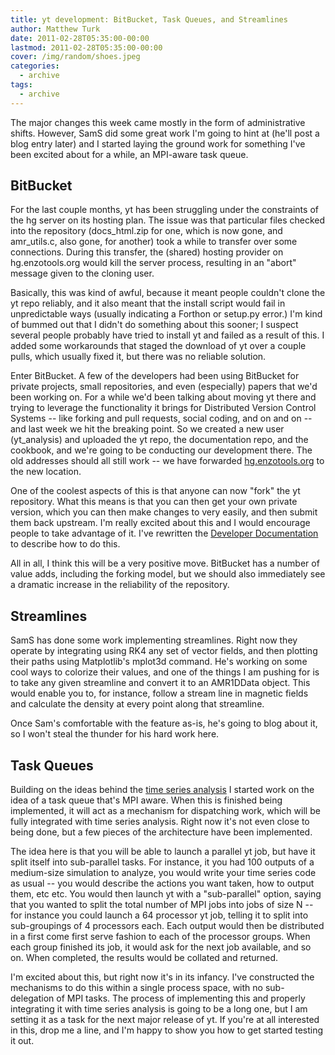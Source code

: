 ```yaml
---
title: yt development: BitBucket, Task Queues, and Streamlines
author: Matthew Turk
date: 2011-02-28T05:35:00-00:00
lastmod: 2011-02-28T05:35:00-00:00
cover: /img/random/shoes.jpeg
categories:
  - archive
tags:
  - archive
---
```

The major changes this week came mostly in the form of administrative
shifts. However, SamS did some great work I'm going to hint at (he'll
post a blog entry later) and I started laying the ground work for
something I've been excited about for a while, an MPI-aware task queue.

## BitBucket

For the last couple months, yt has been struggling under the constraints
of the hg server on its hosting plan. The issue was that particular
files checked into the repository (docs\_html.zip for one, which is now
gone, and amr\_utils.c, also gone, for another) took a while to transfer
over some connections. During this transfer, the (shared) hosting
provider on hg.enzotools.org would kill the server process, resulting in
an "abort" message given to the cloning user.

Basically, this was kind of awful, because it meant people couldn't
clone the yt repo reliably, and it also meant that the install script
would fail in unpredictable ways (usually indicating a Forthon or
setup.py error.) I'm kind of bummed out that I didn't do something about
this sooner; I suspect several people probably have tried to install yt
and failed as a result of this. I added some workarounds that staged the
download of yt over a couple pulls, which usually fixed it, but there
was no reliable solution.

Enter BitBucket. A few of the developers had been using BitBucket for
private projects, small repositories, and even (especially) papers that
we'd been working on. For a while we'd been talking about moving yt
there and trying to leverage the functionality it brings for Distributed
Version Control Systems -- like forking and pull requests, social
coding, and on and on --and last week we hit the breaking point. So we
created a new user (yt\_analysis) and uploaded the yt repo, the
documentation repo, and the cookbook, and we're going to be conducting
our development there. The old addresses should all still work -- we
have forwarded [hg.enzotools.org](http://hg.enzotools.org/) to the new
location.

One of the coolest aspects of this is that anyone can now "fork" the yt
repository. What this means is that you can then get your own private
version, which you can then make changes to very easily, and then submit
them back upstream. I'm really excited about this and I would encourage
people to take advantage of it. I've rewritten the [Developer
Documentation](http://yt.enzotools.org/doc/advanced/developing.html) to
describe how to do this.

All in all, I think this will be a very positive move. BitBucket has a
number of value adds, including the forking model, but we should also
immediately see a dramatic increase in the reliability of the
repository.

## Streamlines

SamS has done some work implementing streamlines. Right now they operate
by integrating using RK4 any set of vector fields, and then plotting
their paths using Matplotlib's mplot3d command. He's working on some
cool ways to colorize their values, and one of the things I am pushing
for is to take any given streamline and convert it to an AMR1DData
object. This would enable you to, for instance, follow a stream line in
magnetic fields and calculate the density at every point along that
streamline.

Once Sam's comfortable with the feature as-is, he's going to blog about
it, so I won't steal the thunder for his hard work here.

## Task Queues

Building on the ideas behind the [time series
analysis](http://blog.enzotools.org/yt-development-time-series-and-%20more)
I started work on the idea of a task queue that's MPI aware. When this
is finished being implemented, it will act as a mechanism for
dispatching work, which will be fully integrated with time series
analysis. Right now it's not even close to being done, but a few pieces
of the architecture have been implemented.

The idea here is that you will be able to launch a parallel yt job, but
have it split itself into sub-parallel tasks. For instance, it you had
100 outputs of a medium-size simulation to analyze, you would write your
time series code as usual -- you would describe the actions you want
taken, how to output them, etc etc. You would then launch yt with a
"sub-parallel" option, saying that you wanted to split the total number
of MPI jobs into jobs of size N -- for instance you could launch a 64
processor yt job, telling it to split into sub-groupings of 4 processors
each. Each output would then be distributed in a first come first serve
fashion to each of the processor groups. When each group finished its
job, it would ask for the next job available, and so on. When completed,
the results would be collated and returned.

I'm excited about this, but right now it's in its infancy. I've
constructed the mechanisms to do this within a single process space,
with no sub-delegation of MPI tasks. The process of implementing this
and properly integrating it with time series analysis is going to be a
long one, but I am setting it as a task for the next major release of
yt. If you're at all interested in this, drop me a line, and I'm happy
to show you how to get started testing it out.
